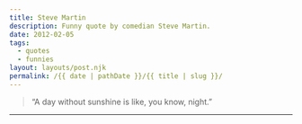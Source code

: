 ```yaml
---
title: Steve Martin
description: Funny quote by comedian Steve Martin.
date: 2012-02-05
tags: 
  - quotes
  - funnies
layout: layouts/post.njk
permalink: /{{ date | pathDate }}/{{ title | slug }}/
---
```


> “A day without sunshine is like, you know, night.”

---
